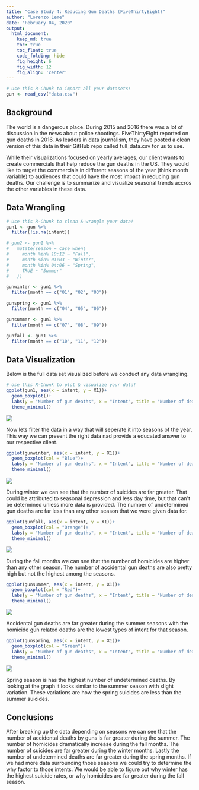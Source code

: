```yaml
---
title: "Case Study 4: Reducing Gun Deaths (FiveThirtyEight)"
author: "Lorenzo Leme"
date: "February 04, 2020"
output:
  html_document:  
    keep_md: true
    toc: true
    toc_float: true
    code_folding: hide
    fig_height: 6
    fig_width: 12
    fig_align: 'center'
---
```







```r
# Use this R-Chunk to import all your datasets!
gun <- read_csv("data.csv")
```

## Background

The world is a dangerous place. During 2015 and 2016 there was a lot of discussion in the news about police shootings. FiveThirtyEight reported on gun deaths in 2016. As leaders in data journalism, they have posted a clean version of this data in their GitHub repo called full_data.csv for us to use.

While their visualizations focused on yearly averages, our client wants to create commercials that help reduce the gun deaths in the US. They would like to target the commercials in different seasons of the year (think month variable) to audiences that could have the most impact in reducing gun deaths. Our challenge is to summarize and visualize seasonal trends accros the other variables in these data.

## Data Wrangling


```r
# Use this R-Chunk to clean & wrangle your data!
gun1 <- gun %>%
  filter(!is.na(intent))

# gun2 <- gun1 %>% 
#   mutate(season = case_when(
#     month %in% 10:12 ~ "Fall",
#     month %in% 01:03 ~ "Winter",
#     month %in% 04:06 ~ "Spring",
#     TRUE ~ "Summer"
#   ))

gunwinter <- gun1 %>% 
  filter(month == c("01", "02", "03"))

gunspring <- gun1 %>% 
  filter(month == c("04", "05", "06"))

gunsummer <- gun1 %>% 
  filter(month == c("07", "08", "09"))

gunfall <- gun1 %>% 
  filter(month == c("10", "11", "12"))
```

## Data Visualization
Below is the full data set visualized before we conduct any data wrangling.


```r
# Use this R-Chunk to plot & visualize your data!
ggplot(gun1, aes(x = intent, y = X1))+
  geom_boxplot()+
  labs(y = "Number of gun deaths", x = "Intent", title = "Number of deaths based on Intent")+
  theme_minimal()
```

![](Case_Study_4_files/figure-html/plot_data-1.png)<!-- -->

Now lets filter the data in a way that will seperate it into seasons of the year. This way we can present the right data nad provide a educated answer to our respective client.


```r
ggplot(gunwinter, aes(x = intent, y = X1))+
  geom_boxplot(col = "Blue")+
  labs(y = "Number of gun deaths", x = "Intent", title = "Number of deaths based on Intent during Winter")+
  theme_minimal()
```

![](Case_Study_4_files/figure-html/unnamed-chunk-2-1.png)<!-- -->

During winter we can see that the number of suicides are far greater. That could be attributed to seasonal depression and less day time, but that can't be determined unless more data is provided. The number of undetermined gun deaths are far less than any other season that we were given data for.



```r
ggplot(gunfall, aes(x = intent, y = X1))+
  geom_boxplot(col = "Orange")+
  labs(y = "Number of gun deaths", x = "Intent", title = "Number of deaths based on Intent during fall")+
  theme_minimal()
```

![](Case_Study_4_files/figure-html/unnamed-chunk-3-1.png)<!-- -->

During the fall months we can see that the number of homicides are higher than any other season. The number of accidental gun deaths are also pretty high but not the highest among the seasons.



```r
ggplot(gunsummer, aes(x = intent, y = X1))+
  geom_boxplot(col = "Red")+
  labs(y = "Number of gun deaths", x = "Intent", title = "Number of deaths based on Intent during Summer")+
  theme_minimal()
```

![](Case_Study_4_files/figure-html/unnamed-chunk-4-1.png)<!-- -->

Accidental gun deaths are far greater during the summer seasons with the homicide gun related deaths are the lowest types of intent for that season.



```r
ggplot(gunspring, aes(x = intent, y = X1))+
  geom_boxplot(col = "Green")+
  labs(y = "Number of gun deaths", x = "Intent", title = "Number of deaths based on Intent during Spring")+
  theme_minimal()
```

![](Case_Study_4_files/figure-html/unnamed-chunk-5-1.png)<!-- -->

Spring season is has the highest number of undetermined deaths. By looking at the graph it looks similar to the summer season with slight variation. These variations are how the spring suicides are less than the summer suicides.


## Conclusions

After breaking up the data depending on seasons we can see that the number of accidental deaths by guns is far greater during the summer. The number of homicides dramatically increase during the fall months. The number of suicides are far greater during the winter months. Lastly the number of undetermined deaths are far greater during the spring months. If we had more data surrounding those seasons we could try to determine the why factor to those intents. We would be able to figure out why winter has the highest suicide rates, or why homicides are far greater during the fall season.
